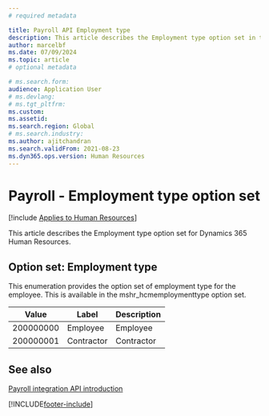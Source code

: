 ```yaml
---
# required metadata

title: Payroll API Employment type
description: This article describes the Employment type option set in the Dynamics 365 Human Resources Payroll API.
author: marcelbf
ms.date: 07/09/2024
ms.topic: article
# optional metadata

# ms.search.form: 
audience: Application User
# ms.devlang: 
# ms.tgt_pltfrm: 
ms.custom: 
ms.assetid: 
ms.search.region: Global
# ms.search.industry: 
ms.author: ajitchandran
ms.search.validFrom: 2021-08-23
ms.dyn365.ops.version: Human Resources
---
```


# Payroll - Employment type option set

[!include [Applies to Human Resources](../includes/applies-to-hr.md)]

This article describes the Employment type option set for Dynamics 365 Human Resources.

## Option set: Employment type

This enumeration provides the option set of employment type for the employee. This is available in the mshr_hcmemploymenttype option set.

| Value | Label | Description |
| --- | --- | --- |
| 200000000 | Employee | Employee |
| 200000001 | Contractor | Contractor |

## See also

[Payroll integration API introduction](hr-admin-integration-payroll-api-introduction.md)<br>

[!INCLUDE[footer-include](../includes/footer-banner.md)]
